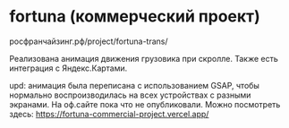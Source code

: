 # fortuna (коммерческий проект)

росфранчайзинг.рф/project/fortuna-trans/

Реализована анимация движения грузовика при скролле. Также есть интеграция с Яндекс.Картами.

upd: анимация была переписана с использованием GSAP, чтобы нормально воспроизводилась на всех устройствах с разными экранами. На оф.сайте пока что не опубликовали. Можно посмотреть здесь: https://fortuna-commercial-project.vercel.app/

